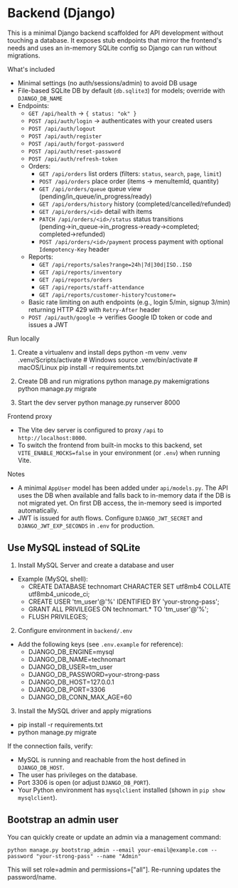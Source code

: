 # Backend (Django)

This is a minimal Django backend scaffolded for API development without touching a database. It exposes stub endpoints that mirror the frontend's needs and uses an in-memory SQLite config so Django can run without migrations.

What's included

- Minimal settings (no auth/sessions/admin) to avoid DB usage
- File-based SQLite DB by default (`db.sqlite3`) for models; override with `DJANGO_DB_NAME`
- Endpoints:
  - `GET /api/health` -> `{ status: "ok" }`
  - `POST /api/auth/login` -> authenticates with your created users
  - `POST /api/auth/logout`
  - `POST /api/auth/register`
  - `POST /api/auth/forgot-password`
  - `POST /api/auth/reset-password`
  - `POST /api/auth/refresh-token`
  - Orders:
    - `GET /api/orders` list orders (filters: `status`, `search`, `page`, `limit`)
    - `POST /api/orders` place order (items -> menuItemId, quantity)
    - `GET /api/orders/queue` queue view (pending/in_queue/in_progress/ready)
    - `GET /api/orders/history` history (completed/cancelled/refunded)
    - `GET /api/orders/<id>` detail with items
    - `PATCH /api/orders/<id>/status` status transitions (pending→in_queue→in_progress→ready→completed; completed→refunded)
    - `POST /api/orders/<id>/payment` process payment with optional `Idempotency-Key` header
  - Reports:
    - `GET /api/reports/sales?range=24h|7d|30d|ISO..ISO`
    - `GET /api/reports/inventory`
    - `GET /api/reports/orders`
    - `GET /api/reports/staff-attendance`
    - `GET /api/reports/customer-history?customer=`
  - Basic rate limiting on auth endpoints (e.g., login 5/min, signup 3/min) returning HTTP 429 with `Retry-After` header
  - `POST /api/auth/google` -> verifies Google ID token or code and issues a JWT

Run locally

1. Create a virtualenv and install deps
   python -m venv .venv
   .venv/Scripts/activate # Windows
   source .venv/bin/activate # macOS/Linux
   pip install -r requirements.txt

2. Create DB and run migrations
   python manage.py makemigrations
   python manage.py migrate

3. Start the dev server
   python manage.py runserver 8000

Frontend proxy

- The Vite dev server is configured to proxy `/api` to `http://localhost:8000`.
- To switch the frontend from built-in mocks to this backend, set `VITE_ENABLE_MOCKS=false` in your environment (or `.env`) when running Vite.

Notes

- A minimal `AppUser` model has been added under `api/models.py`. The API uses the DB when available and falls back to in-memory data if the DB is not migrated yet. On first DB access, the in-memory seed is imported automatically.
- JWT is issued for auth flows. Configure `DJANGO_JWT_SECRET` and `DJANGO_JWT_EXP_SECONDS` in `.env` for production.

## Use MySQL instead of SQLite

1. Install MySQL Server and create a database and user

- Example (MySQL shell):
  - CREATE DATABASE technomart CHARACTER SET utf8mb4 COLLATE utf8mb4_unicode_ci;
  - CREATE USER 'tm_user'@'%' IDENTIFIED BY 'your-strong-pass';
  - GRANT ALL PRIVILEGES ON technomart.\* TO 'tm_user'@'%';
  - FLUSH PRIVILEGES;

2. Configure environment in `backend/.env`

- Add the following keys (see `.env.example` for reference):
  - DJANGO_DB_ENGINE=mysql
  - DJANGO_DB_NAME=technomart
  - DJANGO_DB_USER=tm_user
  - DJANGO_DB_PASSWORD=your-strong-pass
  - DJANGO_DB_HOST=127.0.0.1
  - DJANGO_DB_PORT=3306
  - DJANGO_DB_CONN_MAX_AGE=60

3. Install the MySQL driver and apply migrations

- pip install -r requirements.txt
- python manage.py migrate

If the connection fails, verify:

- MySQL is running and reachable from the host defined in `DJANGO_DB_HOST`.
- The user has privileges on the database.
- Port 3306 is open (or adjust `DJANGO_DB_PORT`).
- Your Python environment has `mysqlclient` installed (shown in `pip show mysqlclient`).

## Bootstrap an admin user

You can quickly create or update an admin via a management command:

    python manage.py bootstrap_admin --email your-email@example.com --password "your-strong-pass" --name "Admin"

This will set role=admin and permissions=["all"]. Re-running updates the password/name.
